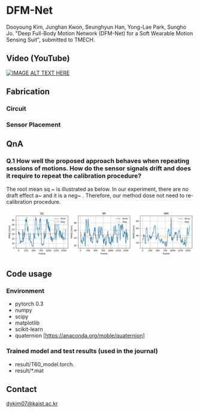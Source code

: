 # DFM-Net

Dooyoung Kim, Junghan Kwon, Seunghyun Han, Yong-Lae Park, Sungho Jo. "Deep Full-Body Motion Network (DFM-Net) for a Soft Wearable Motion Sensing Suit", submitted to TMECH.

## Video (YouTube)
[![IMAGE ALT TEXT HERE](https://img.youtube.com/vi/aiJTen06Lf0/0.jpg)](https://www.youtube.com/watch?v=aiJTen06Lf0)

## Fabrication

### Circuit

### Sensor Placement


## QnA
### Q.1 How well the proposed approach behaves when repeating sessions of motions. How do the sensor signals drift and does it require to repeat the calibration procedure? 

The root mean sq ~ is illustrated as below. In our experiment, there are no draft effect a~ and it is a neg~ . Therefore, our method dose not need to re-calibration procedure. 

![draft](figs/draft.png)

## Code usage

### Environment
* pytorch 0.3
* numpy
* scipy
* matplotlib
* scikit-learn
* quaternion [https://anaconda.org/moble/quaternion]

### Trained model and test results (used in the journal)
* result/T60_model.torch.
* result/*.mat


## Contact
dykim07@kaist.ac.kr